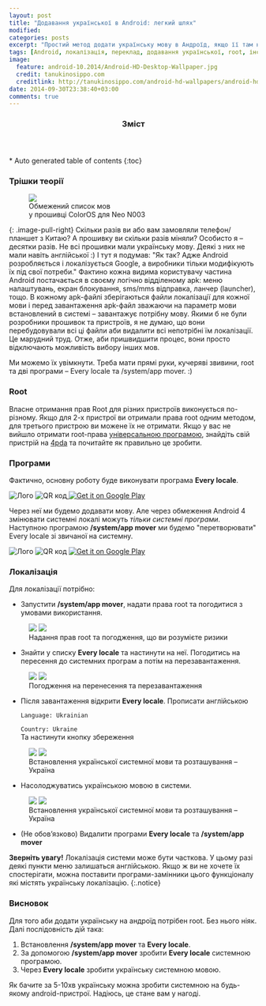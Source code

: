 ```yaml
---
layout: post
title: "Додавання української в Android: легкий шлях"
modified:
categories: posts
excerpt: "Простий метод додати українську мову в Андроїд, якщо її там не було"
tags: [Android, локалізація, переклад, додавання української, root, інструкція, Every locale, українська мова]
image:
  feature: android-10.2014/Android-HD-Desktop-Wallpaper.jpg
  credit: tanukinosippo.com
  creditlink: http://tanukinosippo.com/android-hd-wallpapers/android-hd-desktop-wallpaper/
date: 2014-09-30T23:38:40+03:00
comments: true
---
```


<section id="table-of-contents" class="toc">
  <header>
    <h3>Зміст</h3>
  </header>
<div id="drawer" markdown="1">
*  Auto generated table of contents
{:toc}
</div>
</section><!-- /#table-of-contents -->

### Трішки теорії

 <figure class="thumb400">
	<a href="{{ site.url }}/images/android-10.2014/Screenshot_2014-10-02-23-33-22.jpg">
	<img src="{{ site.url }}/images/android-10.2014/Screenshot_2014-10-02-23-33-22.jpg"></a>
	<figcaption>Обмежений список мов <br/>у прошивці ColorOS для Neo N003</figcaption>
</figure>
{: .image-pull-right}
Скільки разів ви або вам замовляли телефон/планшет з Китаю? А прошивку ви скільки разів міняли? Особисто я – десятки разів. Не всі прошивки мали українську мову. Деякі з них не мали навіть англійської :) І тут я подумав: "Як так? Адже Android розробляється і локалізується Google, а виробники тільки модифікують їх під свої потреби." Фактино кожна видима користувачу частина Android постачається в своєму логічно відділеному apk: меню налаштувань, екран блокування, sms/mms відправка, ланчер (launcher), тощо. В кожному apk-файлі зберігаються файли локалізації для кожної мови і перед завантаження apk-файл зважаючи на параметр мови встановлений в системі – завантажує потрібну мову. Якими б не були розробники прошивок та пристроїв, я не думаю, що вони перебудовували всі ці файли аби видалити всі непотрібні їм локалізації. Це марудний труд. Отже, аби пришвидшити процес, вони просто відключають можливість вибору інших мов.


Ми можемо їх увімкнути. Треба мати прямі руки, кучеряві звивини, root та дві програми – Every locale та /system/app mover. :)

### Root

Власне отримання прав Root для різних пристроїв виконується по-різному. Якщо для 2-х пристрої ви отримали права root одним методом, для третього пристрою ви можене їх не отримати. Якщо у вас не вийшло отримати root-права [універсальною програмою](http://toloka.hurtom.com/viewtopic.php?t=50505), знайдіть свій пристрій на [4pda](http://4pda.ru/forum/index.php?showforum=268) та почитайте як правильно це зробити.

### Програми

Фактично, основну роботу буде виконувати програма **Every locale**.

<img src="https://lh4.ggpht.com/cIKKOkm3J8PXtTcOJKsDjBMBhZAETA0L7tCNBYbIoqAQFD-pvdL7ZON-q4loYTbVJeU=w176-rw" alt="Лого">
<img src="https://chart.apis.google.com/chart?chs=200x200&amp;cht=qr&amp;chld=|1&amp;chl=http%3A%2F%2Fgoo.gl%2FbyFgqR"
  	   alt="QR код" /><a href="https://play.google.com/store/apps/details?id=com.sweetiepiggy.everylocale&hl=uk">
  <img alt="Get it on Google Play"
       src="https://developer.android.com/images/brand/uk_generic_rgb_wo_45.png" />
</a>

Через неї ми будемо додавати мову. Але через обмеження Android 4 змінювати системні локалі можуть _тільки системні програми_.
Наступною програмою **/system/app mover** ми будемо "перетворювати" Every locale зі звичаної на системну.

<img src="https://lh3.ggpht.com/Z4ma6g5YoWgoGAJHFtCupf5VO7CKSumsf1wpIKnWjGFGM8_UzHz6aT63k2kw1qaCuMc=w176-rw" alt="Лого">
<img src="https://chart.apis.google.com/chart?chs=200x200&cht=qr&chld=|1&chl=http%3A%2F%2Fgoo.gl%2Fio2flR"
  		   alt="QR код" />
<a href="https://play.google.com/store/apps/details?id=de.j4velin.systemappmover&hl=uk">
  <img alt="Get it on Google Play"
       src="https://developer.android.com/images/brand/uk_generic_rgb_wo_45.png" /> 
</a>

### Локалізація


Для локалізації потрібно:

- Запустити **/system/app mover**, надати права root та погодитися з умовами використання.

<figure class="half">
	<a href="{{ site.url }}/images/android-10.2014/Screenshot_2014-10-02-23-34-12.jpg"><img src="{{ site.url }}/images/android-10.2014/Screenshot_2014-10-02-23-34-12.jpg"></a>
	<a href="{{ site.url }}/images/android-10.2014/Screenshot_2014-10-02-23-33-55.jpg"><img src="{{ site.url }}/images/android-10.2014/Screenshot_2014-10-02-23-33-55.jpg"></a>
	<figcaption>Надання прав root та погодження, що ви розумієте ризики</figcaption>
</figure>

- Знайти у списку **Every locale** та настинути на неї. Погодитись на пересення до системних програм а потім на перезавантаження.

<figure class="half">
	<a href="{{ site.url }}/images/android-10.2014/Screenshot_2014-10-02-23-38-52.jpg"><img src="{{ site.url }}/images/android-10.2014/Screenshot_2014-10-02-23-38-52.jpg"></a>
	<a href="{{ site.url }}/images/android-10.2014/Screenshot_2014-10-02-23-39-04.jpg"><img src="{{ site.url }}/images/android-10.2014/Screenshot_2014-10-02-23-39-04.jpg"></a>
	<figcaption>Погодження на перенесення та перезавантаження</figcaption>
</figure>

- Після завантаження відкрити **Every locale**. Прописати англійською
    
	`Language: Ukrainian  `  
	
	`Country: Ukraine`   
	Та настинути кнопку збереження
	
<figure class="half">
	<a href="{{ site.url }}/images/android-10.2014/Screenshot_2014-10-02-23-45-11.jpg"><img src="{{ site.url }}/images/android-10.2014/Screenshot_2014-10-02-23-45-11.jpg"></a>
	<a href="{{ site.url }}/images/android-10.2014/Screenshot_2014-10-02-23-45-31.jpg"><img src="{{ site.url }}/images/android-10.2014/Screenshot_2014-10-02-23-45-31.jpg"></a>
	<figcaption>Встановлення української системної мови та розташування – Україна</figcaption>
</figure>

- Насолоджуватись українською мовою в системи.

<figure class="half">
	<a href="{{ site.url }}/images/android-10.2014/Screenshot_2014-10-02-23-45-46.jpg"><img src="{{ site.url }}/images/android-10.2014/Screenshot_2014-10-02-23-45-46.jpg"></a>
	<a href="{{ site.url }}/images/android-10.2014/Screenshot_2014-10-02-23-46-08.jpg"><img src="{{ site.url }}/images/android-10.2014/Screenshot_2014-10-02-23-46-08.jpg"></a>
	<figcaption>Встановлення української системної мови та розташування – Україна</figcaption>
</figure>

- (Не обов’язково) Видалити програми **Every locale** та **/system/app mover** 

**Зверніть увагу!** Локалізація cистеми може бути часткова. У цьому разі деякі пункти меню залишаться англійською. Якщо ж ви не хочете їх спостерігати, можна поставити програми-замінники цього функціоналу які містять українську локалізацію.
{:.notice}

### Висновок

Для того аби додати українську на андроїд потрібен root. Без нього ніяк. Далі послідовність дій така:

1. Встановлення **/system/app mover** та **Every locale**.
2. За допомогою **/system/app mover** зробити **Every locale** системною програмою.
3. Через **Every locale** зробити українську системною мовою.

Як бачите за 5-10хв українську можна зробити системною на будь-якому android-пристрої. Надіюсь, це стане вам у нагоді.